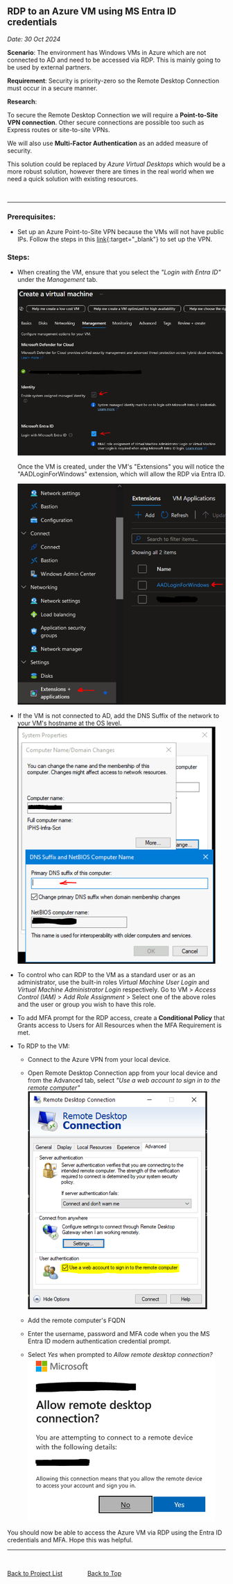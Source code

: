 

## RDP to an Azure VM using MS Entra ID credentials
_Date: 30 Oct 2024_  

**Scenario**: The environment has Windows VMs in Azure which are not connected to AD and need to be accessed via RDP. This is mainly going to be used by external partners.  

**Requirement**: Security is priority-zero so the Remote Desktop Connection must occur in a secure manner. 

**Research**: 

To secure the Remote Desktop Connection we will require a **Point-to-Site VPN connection**. Other secure connections are possible too such as Express routes or site-to-site VPNs.

We will also use **Multi-Factor Authentication** as an added measure of security.

This solution could be replaced by _Azure Virtual Desktops_ which would be a more robust solution, however there are times in the real world when we need a quick solution with existing resources. 

&nbsp; 

---

### Prerequisites: 

- Set up an Azure Point-to-Site VPN because the VMs will not have public IPs. Follow the steps in this [link](https://techcommunity.microsoft.com/t5/itops-talk-blog/step-by-step-creating-an-azure-point-to-site-vpn/ba-p/326264){:target="_blank"} to set up the VPN.


### Steps:

- When creating the VM, ensure that you select the _"Login with Entra ID"_ under the _Management_ tab.

    ![](/assets/img/projects/rdp_entra_id/login_with_entra_id.png)

    Once the VM is created, under the VM's "Extensions" you will notice the "AADLoginForWindows" extension, which will allow the RDP via Entra ID.

    ![](/assets/img/projects/rdp_entra_id/vm_ext_aadlogin.png)

- If the VM is not connected to AD, add the DNS Suffix of the network to your VM's hostname at the OS level.
    ![](/assets/img/projects/rdp_entra_id/vm_dns_suffix.png)

- To control who can RDP to the VM as a standard user or as an administrator, use the built-in roles _Virtual Machine User Login_ and _Virtual Machine Administrator Login_ respectively. Go to VM > _Access Control (IAM)_ > _Add Role Assignment_ > Select one of the above roles and the user or group you wish to have this role.

- To add MFA prompt for the RDP access, create a **Conditional Policy** that Grants access to Users for All Resources when the MFA Requirement is met.

- To RDP to the VM:
    - Connect to the Azure VPN from your local device.

    - Open Remote Desktop Connection app from your local device and from the Advanced tab, select _"Use a web account to sign in to the remote computer"_ 
    ![](/assets/img/projects/rdp_entra_id/rdc_web_account.png)
    
    - Add the remote computer's FQDN
    
    - Enter the username, password and MFA code when you the MS Entra ID modern authentication credential prompt. 
    
    - Select _Yes_ when prompted to _Allow remote desktop connection?_ 
    ![](/assets/img/projects/rdp_entra_id/rdp_prompt.png) 


You should now be able to access the Azure VM via RDP using the Entra ID credentials and MFA. Hope this was helpful.  

---
&nbsp;

[Back to Project List](../projects) &emsp; &emsp; &emsp; [Back to Top](#top)